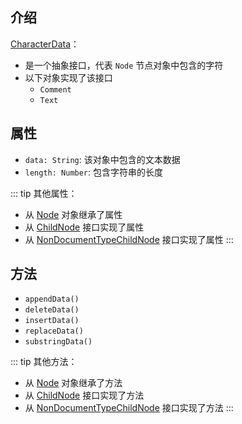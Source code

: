 ## 介绍

[CharacterData](https://developer.mozilla.org/zh-CN/docs/Web/API/CharacterData)：

+ 是一个抽象接口，代表 `Node` 节点对象中包含的字符
+ 以下对象实现了该接口
  + `Comment`
  + `Text`


## 属性

+ `data: String`: 该对象中包含的文本数据
+ `length: Number`: 包含字符串的长度


::: tip 其他属性：
+ 从 [Node](/base/javascript/dom/node) 对象继承了属性
+ 从 [ChildNode](/base/javascript/dom/child-node) 接口实现了属性
+ 从 [NonDocumentTypeChildNode](/base/javascript/dom/non-cnode) 接口实现了属性
:::

## 方法

+ `appendData()`
+ `deleteData()`
+ `insertData()`
+ `replaceData()`
+ `substringData()`


::: tip 其他方法：
+ 从 [Node](/base/javascript/dom/node) 对象继承了方法
+ 从 [ChildNode](/base/javascript/dom/child-node) 接口实现了方法
+ 从 [NonDocumentTypeChildNode](/base/javascript/dom/non-cnode) 接口实现了方法
:::